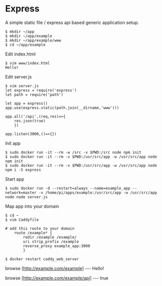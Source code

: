 # Express
A simple static file / express api based generic application setup.

```
$ mkdir ~/app
$ mkdir ~/app/example
$ mkdir ~/app/example/www
$ cd ~/app/example
```

Edit index.html
```
$ vim www/index.html
Hello!
```

Edit server.js
```
$ vim server.js
let express = require('express')
let path = require('path')

let app = express()
app.use(express.static(path.join(__dirname,'www')))

app.all('/api',(req,res)=>{
	res.json(true)
	})

app.listen(3000,()=>{})
```

Init app
```
$ sudo docker run -it --rm -w /src -v $PWD:/src node npm init
$ sudo docker run -it --rm -v $PWD:/usr/src/app -w /usr/src/app node npm init
$ sudo docker run -it --rm -v $PWD:/usr/src/app -w /usr/src/app node npm i -S express
```

Start app
```
$ sudo docker run -d --restart=always --name=example_app --network=master -v /home/pi/apps/example:/usr/src/app -w /usr/src/app node node server.js
```

Map app into your domain
```
$ cd ~
$ vim Caddyfile

# add this route to your domain
	route /example* {
		redir /example /example/
		uri strip_prefix /example
		reverse_proxy example_app:3000
		}
    
$ docker restart caddy_web_server
```

browse 	[http://example.com/example]  --- Hello!

browse	[http://example.com/example/api] --- true
